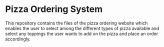 # Pizza Ordering System

This repository contains the files of the pizza ordering website which enables the user to select among the different types of pizza available and select any toppings the user wants to add on the pizza and place an order accordingly.
